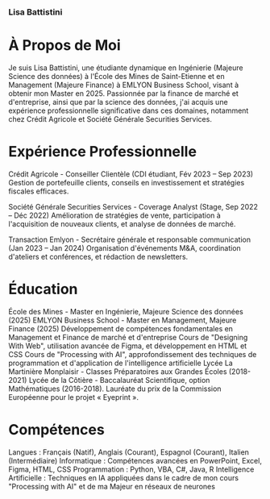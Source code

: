 ### Lisa Battistini

# À Propos de Moi

Je suis Lisa Battistini, une étudiante dynamique en Ingénierie (Majeure Science des données) à l'École des Mines de Saint-Etienne et en Management (Majeure Finance) à EMLYON Business School, visant à obtenir mon Master en 2025. Passionnée par la finance de marché et d'entreprise, ainsi que par la science des données, j'ai acquis une expérience professionnelle significative dans ces domaines, notamment chez Crédit Agricole et Société Générale Securities Services.

# Expérience Professionnelle

Crédit Agricole - Conseiller Clientèle (CDI étudiant, Fév 2023 – Sep 2023)
Gestion de portefeuille clients, conseils en investissement et stratégies fiscales efficaces.

Société Générale Securities Services - Coverage Analyst (Stage, Sep 2022 – Déc 2022)
Amélioration de stratégies de vente, participation à l'acquisition de nouveaux clients, et analyse de données de marché.

Transaction Emlyon - Secrétaire générale et responsable communication (Jan 2023 – Jan 2024)
Organisation d'événements M&A, coordination d'ateliers et conférences, et rédaction de newsletters.

# Éducation

École des Mines - Master en Ingénierie, Majeure Science des données (2025)
EMLYON Business School - Master en Management, Majeure Finance (2025)
Développement de compétences fondamentales en Management et Finance de marché et d'entreprise​​
Cours de "Designing With Web", utilisation avancée de Figma, et développement en HTML et CSS
Cours de "Processing with AI", approfondissement des techniques de programmation et d'application de l'intelligence artificielle
Lycée La Martinière Monplaisir - Classes Préparatoires aux Grandes Écoles (2018-2021)
Lycée de la Côtière - Baccalauréat Scientifique, option Mathématiques (2016-2018). Lauréate du prix de la Commission Européenne pour le projet « Eyeprint ».

# Compétences

Langues : Français (Natif), Anglais (Courant), Espagnol (Courant), Italien (Intermédiaire)
Informatique : Compétences avancées en PowerPoint, Excel, Figma, HTML, CSS
Programmation : Python, VBA, C#, Java, R
Intelligence Artificielle : Techniques en IA appliquées dans le cadre de mon cours "Processing with AI" et de ma Majeur en réseaux de neurones
